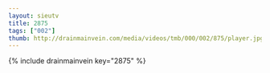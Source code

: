 ```yaml
--- 
layout: sieutv
title: 2875
tags: ["002"]
thumb: http://drainmainvein.com/media/videos/tmb/000/002/875/player.jpg
---
```

{% include drainmainvein key="2875" %} 
